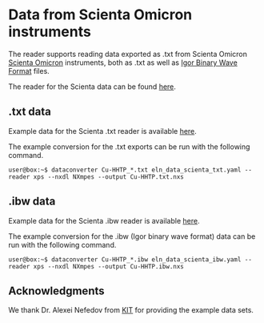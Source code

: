 # Data from Scienta Omicron instruments

The reader supports reading data exported as .txt from Scienta Omicron [Scienta Omicron](https://www.scientaomicron.com/en/) instruments, both as .txt as well as [Igor Binary Wave Format](https://www.wavemetrics.com/) files.

The reader for the Scienta data can be found [here](https://github.com/FAIRmat-NFDI/pynxtools-xps/tree/main/pynxtools_xps/scienta).

## .txt data

<!-- How is this data structured --> 

Example data for the Scienta .txt reader is available [here](https://github.com/FAIRmat-NFDI/pynxtools-xps/tree/main/examples/scienta/txt).

The example conversion for the .txt exports can be run with the following command.

```console
user@box:~$ dataconverter Cu-HHTP_*.txt eln_data_scienta_txt.yaml --reader xps --nxdl NXmpes --output Cu-HHTP.txt.nxs
```

## .ibw data

<!-- How is this data structured --> 

Example data for the Scienta .ibw reader is available [here](https://github.com/FAIRmat-NFDI/pynxtools-xps/tree/main/examples/scienta/ibw).

The example conversion for the .ibw (Igor binary wave format) data can be run with the following command.

```console
user@box:~$ dataconverter Cu-HHTP_*.ibw eln_data_scienta_ibw.yaml --reader xps --nxdl NXmpes --output Cu-HHTP.ibw.nxs
```

## Acknowledgments
We thank Dr. Alexei Nefedov from [KIT](https://www.ifg.kit.edu/21_1296.php) for providing the example data sets.